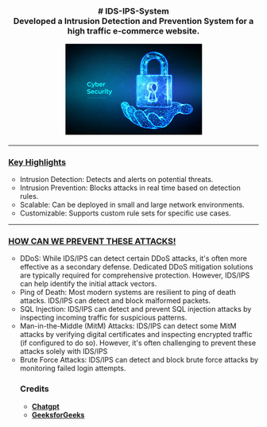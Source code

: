 

<h3 align="center">
<b># IDS-IPS-System </b><br>Developed a Intrusion Detection and Prevention System for a high traffic e-commerce website.</b>

  <p align="center">
  <img src="test.png">
</p>
<hr>
<h3><u>Key Highlights</h3></U>
<ul type="circle">
<li>Intrusion Detection: Detects and alerts on potential threats.</li>
<li>Intrusion Prevention: Blocks attacks in real time based on detection rules.</li>
<li>Scalable: Can be deployed in small and large network environments.</li>
<li>Customizable: Supports custom rule sets for specific use cases.</li>
  </ul>
  <hr>
  <p><h3><u>HOW CAN WE PREVENT THESE ATTACKS!</p></h3></u>
    <ul type="circle">
  <li>DDoS: While IDS/IPS can detect certain DDoS attacks, it's often more effective as a secondary defense. Dedicated DDoS mitigation solutions are typically required for comprehensive protection. However, IDS/IPS can help identify the initial attack vectors.</li>

<li>Ping of Death: Most modern systems are resilient to ping of death attacks. IDS/IPS can detect and block malformed packets. </li>

<li>SQL Injection: IDS/IPS can detect and prevent SQL injection attacks by inspecting incoming traffic for suspicious patterns.</li>

<li>Man-in-the-Middle (MitM) Attacks: IDS/IPS can detect some MitM attacks by verifying digital certificates and inspecting encrypted traffic (if configured to do so). However, it's often challenging to prevent these attacks solely with IDS/IPS</li>

<li>Brute Force Attacks: IDS/IPS can detect and block brute force attacks by monitoring failed login attempts.</li>


<h3>Credits</h3>

  - <b> [Chatgpt](https://chatgpt.com/) </b>
  - <b> [GeeksforGeeks](https://www.geeksforgeeks.org/intrusion-prevention-system-ips/) </b>

